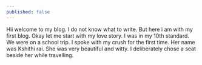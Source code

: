 ```yaml
---
published: false
---
```

Hii welcome to my blog. I do not know what to write. But here i am with my first blog. Okay let me start with my love story. I was in my 10th standard. We were on a school trip. I spoke with my crush for the first time. Her name was Kshithi rai. She was very beautiful and witty. I deliberately chose a seat beside her while travelling. 
